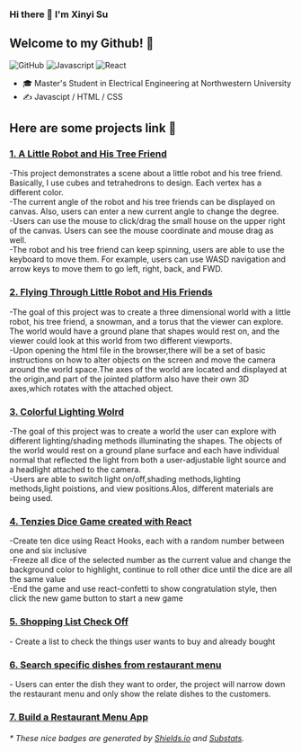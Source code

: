 ### Hi there 👋 I'm Xinyi Su  
<h2>Welcome to my Github! 🤗</h2>


![GitHub](https://img.shields.io/badge/Github-SXY-C9BAD7)
![Javascript](https://img.shields.io/badge/Javascript-fluent-success)
![React](https://img.shields.io/badge/React-famework-lightgrey)

- 🎓  Master's Student in Electrical Engineering at Northwestern University
- ✍️  Javascipt / HTML / CSS
 
<h2>Here are some projects link 📖 </h2>
<h3><a href="https://suxinyigenius.github.io/Project%20A/">1. A Little Robot and His Tree Friend </a></h3>
-This project demonstrates a scene about a little robot and his tree friend. Basically, I use cubes and tetrahedrons to design. Each vertex has a different color.<br>
-The current angle of the robot and his tree friends can be displayed on canvas. Also, users can enter a new current angle to change the degree.<br>
-Users can use the mouse to click/drag the small house on the upper right of the canvas. Users can see the mouse coordinate and mouse drag as well.<br>
-The robot and his tree friend can keep spinning, users are able to use the keyboard to move them. For example, users can use WASD navigation and arrow keys to move them to go left, right, back, and FWD.<br>

<h3><a href="https://suxinyigenius.github.io/ProjectB/">2. Flying Through Little Robot and His Friends </a></h3>
-The goal of this project was to create a three dimensional world with a little robot, his tree friend, a snowman, and a torus that the viewer can explore. The world would have a ground plane that shapes would rest on, and the viewer could look at this world from two different viewports.<br>
-Upon opening the html file in the browser,there will be a set of basic instructions on how to alter objects on the screen and move the camera around the world space.The axes of the world are located and displayed at the origin,and part of the jointed platform also have their own 3D axes,which rotates with the attached object.<br>

<h3><a href="https://suxinyigenius.github.io/ProjectC/ProjectC/">3. Colorful Lighting Wolrd </a></h3>
-The goal of this project was to create a world the user can explore with different lighting/shading methods illuminating the shapes. The objects of the world would rest on a ground plane surface and each have individual normal that reflected the light from both a user-adjustable light source and a headlight attached to the camera. <br>
-Users are able to switch light on/off,shading methods,lighting methods,light poistions, and view positions.Alos, different materials are being used.

<h3><a href="https://suxinyigenius.github.io/tenzies/">4. Tenzies Dice Game created with React </a></h3>
-Create ten dice using React Hooks, each with a random number between one and six inclusive<br>
-Freeze all dice of the selected number as the current value and change the background color to highlight, continue to roll other dice until the dice are all the same value <br>
-End the game and use react-confetti to show congratulation style, then click the new game button to start a new game

<h3><a href="https://suxinyigenius.github.io/Coursera-Web/assignment2/">5. Shopping List Check Off</a></h3>
- Create a list to check the things user wants to buy and already bought


<h3><a href="https://suxinyigenius.github.io/Coursera-Web/assignment3/">6. Search specific dishes from restaurant menu </a></h3>
- Users can enter the dish they want to order, the project will narrow down the restaurant menu and only show the relate dishes to the customers.

<h3><a href="https://suxinyigenius.github.io/Coursera-Web/assignment4/#!/">7. Build a Restaurant Menu App </a></h3>

<h6>* These nice badges are generated by <a href="https://shields.io/">Shields.io</a> and <a href="https://github.com/spencerwooo/Substats">Substats</a>.</h6>

